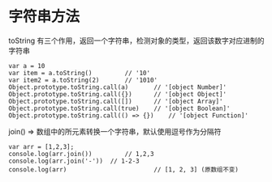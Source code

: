 # 字符串方法

toString 有三个作用，返回一个字符串，检测对象的类型，返回该数字对应进制的字符串

````
var a = 10
var item = a.toString()			// '10'
var item2 = a.toString(2)		// '1010'
Object.prototype.toString.call(a)		// '[object Number]'
Object.prototype.toString.call({})		// '[object Object]'
Object.prototype.toString.call([])		// '[object Array]'
Object.prototype.toString.call(true)	// '[object Boolean]'
Object.prototype.toString.call(() => {})	// '[object Function]'
````

join() => 数组中的所元素转换一个字符串，默认使用逗号作为分隔符

````
var arr = [1,2,3];
console.log(arr.join())			// 1,2,3
console.log(arr.join('-'))	// 1-2-3
console.log(arr)						// [1, 2, 3] (原数组不变)
````

